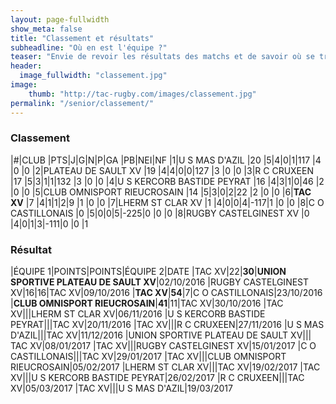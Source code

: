 ```yaml
---
layout: page-fullwidth
show_meta: false
title: "Classement et résultats"
subheadline: "Où en est l'équipe ?"
teaser: "Envie de revoir les résultats des matchs et de savoir où se trouve le TAC au classement !? C'est par ici !!"
header:
  image_fullwidth: "classement.jpg"
image:
    thumb: "http://tac-rugby.com/images/classement.jpg"
permalink: "/senior/classement/"
---
```


### Classement


|#|CLUB                       |PTS|J|G|N|P|GA  |PB|NEI|NF
|1|U S MAS D'AZIL             |20 |5|4|0|1|117 |4 |0  |0
|2|PLATEAU DE SAULT XV        |19 |4|4|0|0|127 |3 |0  |0
|3|R C CRUXEEN                |17 |5|3|1|1|132 |3 |0  |0
|4|U S KERCORB BASTIDE PEYRAT |16 |4|3|1|0|46  |2 |0  |0
|5|CLUB OMNISPORT RIEUCROSAIN |14 |5|3|0|2|22  |2 |0  |0
|6|**TAC XV**                 |7  |4|1|1|2|9   |1 |0  |0
|7|LHERM ST CLAR XV           |1  |4|0|0|4|-117|1 |0  |0
|8|C O CASTILLONAIS           |0  |5|0|0|5|-225|0 |0  |0
|8|RUGBY CASTELGINEST XV      |0  |4|0|1|3|-111|0 |0  |1


### Résultat


|ÉQUIPE 1|POINTS|POINTS|ÉQUIPE 2|DATE
|TAC XV|22|**30**|**UNION SPORTIVE PLATEAU DE SAULT XV**|02/10/2016
|RUGBY CASTELGINEST XV|16|16|TAC XV|09/10/2016
|**TAC XV**|**54**|7|C O CASTILLONAIS|23/10/2016
|**CLUB OMNISPORT RIEUCROSAIN**|**41**|11|TAC XV|30/10/2016
|TAC XV|||LHERM ST CLAR XV|06/11/2016
|U S KERCORB BASTIDE PEYRAT|||TAC XV|20/11/2016
|TAC XV|||R C CRUXEEN|27/11/2016
|U S MAS D'AZIL|||TAC XV|11/12/2016
|UNION SPORTIVE PLATEAU DE SAULT XV||| TAC XV|08/01/2017
|TAC XV|||RUGBY CASTELGINEST XV|15/01/2017
|C O CASTILLONAIS|||TAC XV|29/01/2017
|TAC XV|||CLUB OMNISPORT RIEUCROSAIN|05/02/2017
|LHERM ST CLAR XV|||TAC XV|19/02/2017
|TAC XV|||U S KERCORB BASTIDE PEYRAT|26/02/2017
|R C CRUXEEN|||TAC XV|05/03/2017
|TAC XV|||U S MAS D'AZIL|19/03/2017

